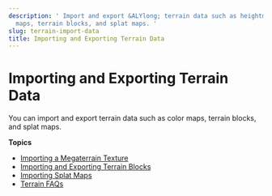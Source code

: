 ```yaml
---
description: ' Import and export &ALYlong; terrain data such as heightmaps, color
  maps, terrain blocks, and splat maps. '
slug: terrain-import-data
title: Importing and Exporting Terrain Data
---
```

# Importing and Exporting Terrain Data<a name="terrain-import-data"></a>

You can import and export terrain data such as color maps, terrain blocks, and splat maps\.

**Topics**
+ [Importing a Megaterrain Texture](terrain-import-color-megaterrain.md)
+ [Importing and Exporting Terrain Blocks](terrain-import.md)
+ [Importing Splat Maps](terrain-splat-maps.md)
+ [Terrain FAQs](terrain-troubleshoot.md)